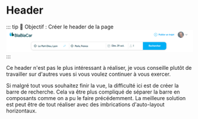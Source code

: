 # Header

::: tip 🎯 Objectif : Créer le header de la page
![](../../assets/img/figma/tutorial/app/header.png)
:::

Ce header n'est pas le plus intéressant à réaliser, je vous conseille plutôt de travailler sur d'autres vues si vous voulez continuer à vous exercer.

Si malgré tout vous souhaitez finir la vue, la difficulté ici est de créer la barre de recherche. Cela va être plus compliqué de séparer la barre en composants comme on a pu le faire précédemment. La meilleure solution est peut être de tout réaliser avec des imbrications d'auto-layout horizontaux.